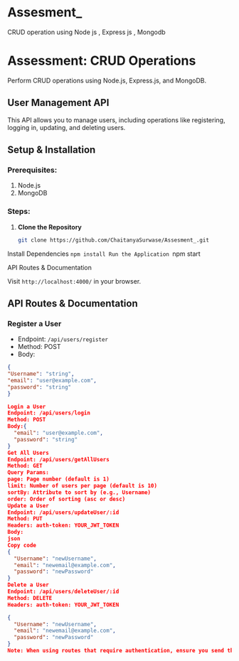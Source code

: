 # Assesment_
CRUD operation using Node js , Express js , Mongodb
# Assessment: CRUD Operations

Perform CRUD operations using Node.js, Express.js, and MongoDB.

## User Management API

This API allows you to manage users, including operations like registering, logging in, updating, and deleting users.

## Setup & Installation

### Prerequisites:
1. Node.js
2. MongoDB

### Steps:

1. **Clone the Repository**  
   ```bash
   git clone https://github.com/ChaitanyaSurwase/Assesment_.git

Install Dependencies
``npm install
Run the Application
``npm start


API Routes & Documentation

Visit `http://localhost:4000/` in your browser.

## API Routes & Documentation

### **Register a User**
- Endpoint: `/api/users/register`
- Method: POST
- Body:
```json
{
"Username": "string",
"email": "user@example.com",
"password": "string"
}

Login a User
Endpoint: /api/users/login
Method: POST
Body:{
  "email": "user@example.com",
  "password": "string"
}
Get All Users
Endpoint: /api/users/getAllUsers
Method: GET
Query Params:
page: Page number (default is 1)
limit: Number of users per page (default is 10)
sortBy: Attribute to sort by (e.g., Username)
order: Order of sorting (asc or desc)
Update a User
Endpoint: /api/users/updateUser/:id
Method: PUT
Headers: auth-token: YOUR_JWT_TOKEN
Body:
json
Copy code
{
  "Username": "newUsername",
  "email": "newemail@example.com",
  "password": "newPassword"
}
Delete a User
Endpoint: /api/users/deleteUser/:id
Method: DELETE
Headers: auth-token: YOUR_JWT_TOKEN

{
  "Username": "newUsername",
  "email": "newemail@example.com",
  "password": "newPassword"
}
Note: When using routes that require authentication, ensure you send the JWT token in the auth-token header.

